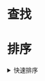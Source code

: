 # 查找

# 排序
<details>
<summary>快速排序</summary>

    快速排序的基本思想，通过一趟排序将待排记录分割成两部分，其中一部分记录的关键字均比另一部分的关键字小，则可以分别将这两部分继续进行排序，以达到整个序列有序.（默认一般用第一个元素作为基准）

**算法描述**
    快速排序适用分治法来把一个串分为两个子串。具体算法描述如下：
        从数列中跳出一个元素，称为“基准”
        重新排序数列，所有元素比基准值小的摆放在基准前面，所有元素比基准值大的摆在基准的后面。在这个分区退出之后，该基准就处于数列的中间位置。这个称为分区操作；
         递归地把小于基准值元素的子数列和大于基准值元素的子数列排序。
**图解**

**算法：**

```
 class Solution {
public: 
     vector<int> sortArray(vector<int> nums) { 
         int len = num,s.size() - 1;
         quickSort(nums,0,len - 1);
         return nums;
     }
     void quickSort (vector<int> nums, int low, int high) {
         if (low < high) {
             int index = partition(nums,low,high);//通过一次遍历得到排序，index是下标
             quickSort(nums,low,index-1);//分治求解
             quickSort(nums,index+1,high);
         }    
     }
     //利用填坑法
     int partition (vector<int> nums, int low, int high) {
        int pivot = nums[low];
        while (low < high) {
            //移动high指针
            while (low < high && nums[high] >= pivot) {
                hight--;
            }
            //填坑
            if (low < high) nums[low] = nums[high];
            while (low < high && nums[low] <= pivot) {
                low++;
            }
            //填坑
            if (low < high) nums[high] = nums[low];
        }
        //基准数放到合适的位置
        nums[low] = pivot;
        return low;
     }   
 }
```